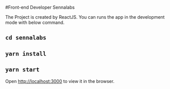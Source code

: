 #Front-end Developer Sennalabs

The Project is created by ReactJS. You can runs the app in the development mode with below command.

## `cd sennalabs`

## `yarn install`

## `yarn start`

Open [http://localhost:3000](http://localhost:3000) to view it in the browser.